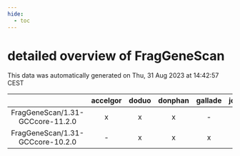 ```yaml
---
hide:
  - toc
---
```


detailed overview of FragGeneScan
=================================


This data was automatically generated on Thu, 31 Aug 2023 at 14:42:57 CEST  

| |accelgor|doduo|donphan|gallade|joltik|skitty|swalot|victini|
| :---: | :---: | :---: | :---: | :---: | :---: | :---: | :---: | :---: |
|FragGeneScan/1.31-GCCcore-11.2.0|x|x|x|-|x|x|x|x|
|FragGeneScan/1.31-GCCcore-10.2.0|-|x|x|x|x|x|x|x|
